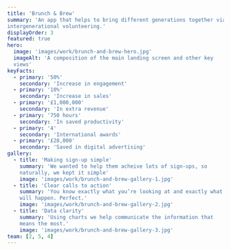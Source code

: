 ```yaml
---
title: 'Brunch & Brew'
summary: 'An app that helps to bring different generations together via
intergenerational volunteering.'
displayOrder: 3
featured: true 
hero:
  image: 'images/work/brunch-and-brew-hero.jpg'
  imageAlt: 'A composition of the main landing screen and other key
  views'
keyFacts:
  - primary: '50%'
    secondary: 'Increase in engagement'
  - primary: '10%'
    secondary: 'Increase in sales'
  - primary: '£1,000,000'
    secondary: 'In extra revenue'
  - primary: '750 hours'
    secondary: 'In saved productivity'
  - primary: '4'
    secondary: 'International awards'
  - primary: '£28,000'
    secondary: 'Saved in digital advertising'
gallery:
  - title: 'Making sign-up simple'
    summary: 'We wanted to help them acheive lots of sign-ups, so
    naturally, we kept it simple'
    image: 'images/work/brunch-and-brew-gallery-1.jpg'
  - title: 'Clear calls to action'
    summary: 'You know exactly what you’re looking at and exactly what
    will happen. Perfect.'
    image: 'images/work/brunch-and-brew-gallery-2.jpg'
  - title: 'Data clarity'
    summary: 'Using charts we help communicate the information that
    means the most.'
    image: 'images/work/brunch-and-brew-gallery-3.jpg'
team: [2, 5, 4]
---
```

